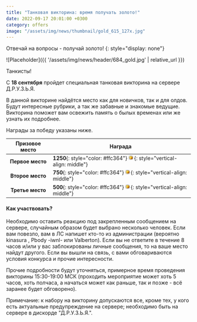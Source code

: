 ```yaml
---
title: "Танковая викторина: время получать золото!"
date: 2022-09-17 20:01:00 +0300
category: offers
image: "/assets/img/news/thumbnail/gold_615_127x.jpg"
---
```

Отвечай на вопросы - получай золото!
{: style="display: none"}

![Placeholder]({{ '/assets/img/news/header/684_gold.jpg' | relative_url }})

Танкисты!

С **18 сентября** пройдет специальная танковая викторина на сервере Д.Р.У.З.Ь.Я.

В данной викторине найдётся место как для новичков, так и для олдов. Будут интересные рубрики, а так же забавные и знакомые ведущие. Викторина поможет вам освежить память о былых временах или же узнать их подробнее.

Награды за победу указаны ниже.

| Призовое место | Награда |
| :---: | --- |
| **Первое место** | **1250**{: style="color: #ffc364"} ![](/assets/img/currency-gold.png){: style="vertical-align: middle"} |
| **Второе место** | **750**{: style="color: #ffc364"} ![](/assets/img/currency-gold.png){: style="vertical-align: middle"} |
| **Третье место** | **500**{: style="color: #ffc364"} ![](/assets/img/currency-gold.png){: style="vertical-align: middle"} |

#### Как участвовать?

Необходимо оставить реакцию под закрепленным сообщением на сервере, случайным образом будет выбрано несколько человек. Если вам повезло, вам в ЛС напишет кто-то из администрации (вероятно kinasura , Pbody -iwnl- или Valberton). Если вы не ответите в течение 8 часов и/или у вас заблокированы личные сообщения, то на ваше место найдут другого. Если вы вышли на связь, с вами обговариваются условия конкурса и прочие интересности.

Прочие подробности будут уточняться, примерное время проведения викторины 15:30-19:00 МСК (проходить мероприятие может хоть 5 часов, хоть полчаса, а начаться может как раньше, так и позже - всё заранее будет обговорено).

Примечание: к набору на викторину допускаются все, кроме тех, у кого есть актуальные предупреждение на сервере; необходимо быть на сервере в дискорде "Д.Р.У.З.Ь.Я.".

